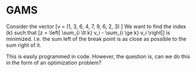 # GAMS

Consider the vector \[v = (1, 3, 6, 4, 7, 9, 6, 2, 3) \] We want to find the index \(k\) such that \[z = \left| \sum_{i \lt k} v_i - \sum_{i \ge k} v_i \right|\] is minimized. I.e. the sum left of the break point is as close as possible to the sum right of it.

This is easily programmed in code. However, the question is, can we do this in the form of an optimization problem?

